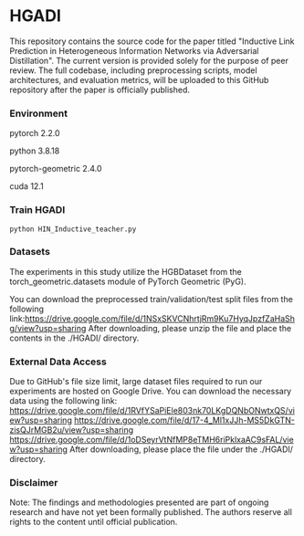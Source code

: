 # HGADI
This repository contains the source code for the paper titled "Inductive Link Prediction in Heterogeneous
Information Networks via Adversarial Distillation". The current version is provided solely for the purpose of peer review. The full codebase, including preprocessing scripts, model architectures, and evaluation metrics, will be uploaded to this GitHub repository after the paper is officially published. 

### Environment
pytorch 2.2.0

python 3.8.18

pytorch-geometric 2.4.0

cuda 12.1

### Train HGADI
`python HIN_Inductive_teacher.py`

### Datasets
The experiments in this study utilize the HGBDataset from the torch_geometric.datasets module of PyTorch Geometric (PyG). 

You can download the preprocessed train/validation/test split files from the following link:https://drive.google.com/file/d/1NSxSKVCNhrtjRm9Ku7HyqJpzfZaHaShg/view?usp=sharing
After downloading, please unzip the file and place the contents in the ./HGADI/ directory.
### External Data Access
Due to GitHub's file size limit, large dataset files required to run our experiments are hosted on Google Drive.
You can download the necessary data using the following link:
https://drive.google.com/file/d/1RVfYSaPiEle803nk70LKgDQNbONwtxQS/view?usp=sharing
https://drive.google.com/file/d/17-4_Ml1xJJh-MS5DkGTN-zisQJrMGB2u/view?usp=sharing
https://drive.google.com/file/d/1oDSeyrVtNfMP8eTMH6riPklxaAC9sFAL/view?usp=sharing
After downloading, please place the file under the ./HGADI/ directory.

### Disclaimer
Note: The findings and methodologies presented are part of ongoing research and have not yet been formally published. The authors reserve all rights to the content until official publication.
